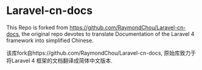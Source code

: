 Laravel-cn-docs
===============

This Repo is forked from https://github.com/RaymondChou/Laravel-cn-docs, 
the original repo devotes to translate Documentation of the Laravel 4 framework into simplified Chinese.


该库fork自https://github.com/RaymondChou/Laravel-cn-docs,
原始库致力于将Laravel 4 框架的文档翻译成简体中文版本.
